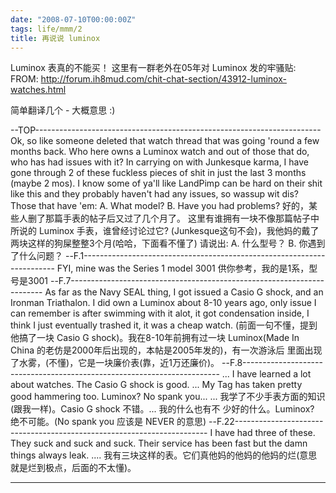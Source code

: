 ```yaml
---
date: "2008-07-10T00:00:00Z"
tags: life/mmm/2
title: 再说说 luminox
---
```


Luminox 表真的不能买！
这里有一群老外在05年对 Luminox 发的牢骚贴:
FROM: http://forum.ih8mud.com/chit-chat-section/43912-luminox-watches.html

简单翻译几个 - 大概意思 :)

--TOP-----------------------------------------------------------------------
Ok, so like someone deleted that watch thread that was going 'round a few
months back.
Who here owns a Luminox watch and out of those that do, who has had issues
with it?
In carrying on with Junkesque karma, I have gone through 2 of these fuckless
pieces of shit in just the last 3 months (maybe 2 mos). I know some of ya'll
like LandPimp can be hard on their shit like this and they probably haven't
had any issues, so wassup wit dis?
Those that have 'em:
A. What model?
B. Have you had problems?
好的，某些人删了那篇手表的帖子后又过了几个月了。
这里有谁拥有一块不像那篇帖子中所说的 Luminox 手表，谁曾经讨论过它?
(Junkesque这句不会)，我他妈的戴了两块这样的狗屎整整3个月(哈哈，下面看不懂了)
请说出:
A. 什么型号？
B. 你遇到了什么问题？
--F.1-----------------------------------------------------------------------
FYI, mine was the Series 1
model 3001
供你参考，我的是1系，型号是3001
--F.7-----------------------------------------------------------------------
As far as the Navy SEAL thing, I got issued a Casio G shock, and an Ironman
Triathalon. I did own a Luminox about 8-10 years ago, only issue I can
remember is after swimming with it alot, it got condensation inside, I think I
just eventually trashed it, it was a cheap watch.
(前面一句不懂，提到他搞了一块 Casio G shock)。我在8-10年前拥有过一块
Luminox(Made In China 的老仿是2000年后出现的，本帖是2005年发的)，有一次游泳后
里面出现了水雾，(不懂)，它是一块廉价表(靠，近1万还廉价)。
--F.8------------------------------------------------------------------------
... I have learned a lot about watches. The Casio G shock is good. ... My Tag
has taken pretty good hammering too.  Luminox? No spank you...
... 我学了不少手表方面的知识(跟我一样)。Casio G shock 不错。... 我的什么也有不
少好的什么。Luminox? 绝不可能。(No spank you 应该是 NEVER 的意思)
--F.22-----------------------------------------------------------------------
I have had three of these. They suck and suck and suck. Their service has been
fast but the damn things always leak. ....
我有三块这样的表。它们真他妈的他妈的他妈的烂(意思就是烂到极点，后面的不太懂)。

------------------------------------------------------------------------------
